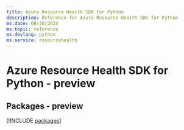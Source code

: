 ```yaml
---
title: Azure Resource Health SDK for Python
description: Reference for Azure Resource Health SDK for Python
ms.date: 08/30/2024
ms.topic: reference
ms.devlang: python
ms.service: resourcehealth
---
```

# Azure Resource Health SDK for Python - preview
## Packages - preview
[!INCLUDE [packages](resource-health-index.md)]